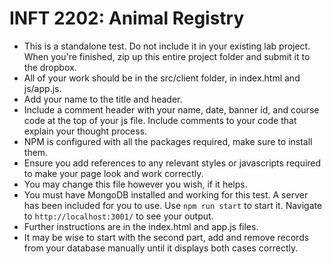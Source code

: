 # INFT 2202: Animal Registry

- This is a standalone test. Do not include it in your existing lab project. When you're finished, zip up this entire project folder and submit it to the dropbox.
- All of your work should be in the src/client folder, in index.html and js/app.js.
- Add your name to the title and header.
- Include a comment header with your name, date, banner id, and course code at the top of your js file.  Include comments to your code that explain your thought process.
- NPM is configured with all the packages required, make sure to install them.
- Ensure you add references to any relevant styles or javascripts required to make your page look and work correctly.
- You may change this file however you wish, if it helps.
- You must have MongoDB installed and working for this test. A server has been included for you to use. Use `npm run start` to start it. Navigate to `http://localhost:3001/` to see your output.
- Further instructions are in the index.html and app.js files.
- It may be wise to start with the second part, add and remove records from your database manually until it displays both cases correctly.
